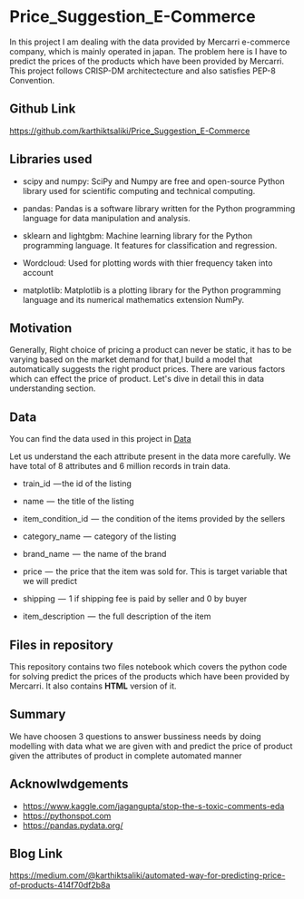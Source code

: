 # Price_Suggestion_E-Commerce


In this project I am dealing with the data provided by Mercarri e-commerce company, which is mainly operated in japan. The problem here is I have to predict the prices of the products which have been provided by Mercarri.  This project follows CRISP-DM architectecture and also satisfies PEP-8 Convention.

## Github Link

https://github.com/karthiktsaliki/Price_Suggestion_E-Commerce

## Libraries used

* scipy and numpy: SciPy and Numpy are free and open-source Python library used for scientific computing and technical computing.

* pandas: Pandas is a software library written for the Python programming language for data manipulation and analysis.

* sklearn and lightgbm: Machine learning library for the Python programming language. It features for classification and regression.

* Wordcloud: Used for plotting words with thier frequency taken into account

* matplotlib: Matplotlib is a plotting library for the Python programming language and its numerical mathematics extension NumPy.


## Motivation

Generally, Right choice of pricing a product can never be static, it has to be varying based on the market demand for that,I build a model that automatically suggests the right product prices. There are various factors which can effect the price of product. Let's dive in detail this in data understanding section.

## Data

You can find the data used in this project in [Data](https://www.kaggle.com/saitosean/mercari)

Let us understand the each attribute present in the data more carefully. We have total of 8 attributes and 6 million records in train data.


* train_id  — the id of the listing


* name   —  the title of the listing


* item_condition_id   —  the condition of the items provided by the sellers


* category_name  —  category of the listing


* brand_name  —  the name of the brand


* price  —  the price that the item was sold for. This is target variable that we will predict


* shipping  —  1 if shipping fee is paid by seller and 0 by buyer


* item_description  —  the full description of the item


## Files in repository

This repository contains two files notebook which covers the python code for solving predict the prices of the products which have been provided by Mercarri. It also contains **HTML** version of it.

## Summary

We have choosen 3 questions to answer bussiness needs by doing modelling with data what we are given with and predict the price of product given the attributes of product in complete automated manner


## Acknowlwdgements

* https://www.kaggle.com/jagangupta/stop-the-s-toxic-comments-eda
* https://pythonspot.com
* https://pandas.pydata.org/

## Blog Link

https://medium.com/@karthiktsaliki/automated-way-for-predicting-price-of-products-414f70df2b8a

